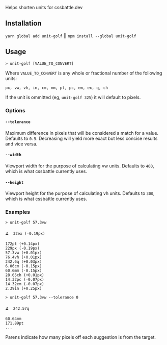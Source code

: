 Helps shorten units for cssbattle.dev

## Installation

`yarn global add unit-golf` || `npm install --global unit-golf`

## Usage

`> unit-golf [VALUE_TO_CONVERT]`

Where `VALUE_TO_CONVERT` is any whole or fractional number of the following units:

`px, vw, vh, in, cm, mm, pt, pc, em, ex, q, ch`

If the unit is ommitted (eg, `unit-golf 325`) it will default to pixels.

### Options

#### `--tolerance`

Maximum difference in pixels that will be considered a match for a value. Defaults to `0.5`. Decreasing will yield more exact but less concise results and vice versa.

#### `--width`

Viewport width for the purpose of calculating vw units. Defaults to `400`, which is what cssbattle currently uses.

#### `--height`

Viewport height for the purpose of calculating vh units. Defaults to `300`, which is what cssbattle currently uses.

### Examples

```
> unit-golf 57.3vw

⛳  32ex (-0.19px)

172pt (+0.14px)
229px (-0.19px)
57.3vw (+0.01px)
76.4vh (+0.01px)
242.6q (+0.03px)
6.06cm (-0.15px)
60.6mm (-0.15px)
28.65ch (+0.01px)
14.32pc (-0.07px)
14.32em (-0.07px)
2.39in (+0.25px)
```

```
> unit-golf 57.3vw --tolerance 0

⛳  242.57q

60.64mm
171.89pt
...
```

Parens indicate how many pixels off each suggestion is from the target.
